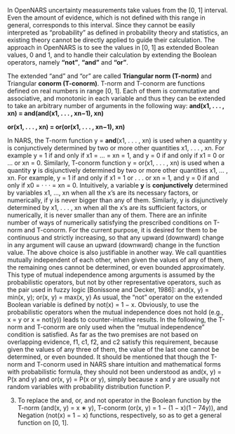 In OpenNARS uncertainty measurements take values from the [0, 1] interval. Even the amount of evidence, which
is not defined with this range in general, corresponds to this interval. Since they cannot be easily interpreted as “probability” as defined in probability theory and statistics, an existing theory cannot be directly applied to guide their calculation. The approach in OpenNARS is to see the values in [0, 1] as extended Boolean values, 0 and 1, and to handle their calculation by extending the Boolean operators, namely **“not”**, **“and”** and **“or”**.

The extended “and” and “or” are called **Triangular norm (T-norm)** and Triangular **conorm (T-conorm)**. T-norm and T-conorm are functions defined on real numbers in range [0, 1]. Each of them is commutative and associative, and monotonic in each variable and thus they can be extended to take an arbitrary number of arguments in the following way:
__**and**(x1, . . . , xn) = **and**(and(x1, . . . , xn−1), xn)__

__**or**(x1, . . . , xn) = **or**(or(x1, . . . , xn−1), xn)__

In NARS, the T-norm function y = **and**(x1, . . . , xn) is used when a quantity y is conjunctively determined by two or more other quantities x1, . . . , xn. For example y = 1 if and only if x1 = ... = xn = 1, and y = 0 if and only if x1 = 0 or ... or xn = 0. Similarly, T-conorm function y = or(x1, . . . , xn) is used when a quantity **y** is disjunctively determined by two or more other quantities x1, ... , xn. For example, y = 1 if and only if x1 = 1 or . . . or xn = 1, and y = 0 if and only if x0 = · · · = xn = 0. Intuitively, a variable **y** is __conjunctively__ determined by variables x1,
..., xn when all the x’s are its necessary factors, or numerically, if y is never bigger than any of them. Similarly, y is disjunctively determined by x1, . . . , xn when all the x’s are its sufficient factors, or numerically, it is never smaller than any of them. 
There are an infinite number of ways of numerically satisfying the prescribed conditions on T-norm and T-conorm. For the current purpose, it is desired for them to be continuous and strictly increasing, so that any
upward (downward) change in any argument will cause an upward (downward) change in the function value.
The above choice is also justifiable in another way. We call quantities
mutually independent of each other, when given the values of any of them,
the remaining ones cannot be determined, or even bounded approximately.
This type of mutual independence among arguments is assumed by the
probabilistic operators, but not by other representative operators, such as
the pair used in fuzzy logic [Bonissone and Decker, 1986]:
and(x, y) = min(x, y); or(x, y) = max(x, y)
As usual, the “not” operator on the extended Boolean variable is defined
by not(x) = 1 − x.
Obviously, to use the probabilistic operators when the mutual independence does not hold (e.g., x = y or x = not(y)) leads to counter-intuitive
results. In the following, the T-norm and T-conorm are only used when the
“mutual independence” condition is satisfied. As far as the two premises
are not based on overlapping evidence, f1, c1, f2, and c2 satisfy this requirement, because given the values of any three of them, the value of the
last one cannot be determined, or even bounded.
It should be mentioned that though the T-norm and T-conorm used in
NARS share intuition and mathematical forms with probabilistic formula,
they should not been understood as and(x, y) = P(x and y) and or(x, y) =
P(x or y), simply because x and y are usually not random variables with
probability distribution function P.

3. To replace the and, or, and not operator in the Boolean function by
the T-norm (and(x, y) = x ∗ y), T-conorm (or(x, y) = 1 − (1 − x)(1 −
74y)), and Negation (not(x) = 1 − x) functions, respectively, so as to
get a general function on [0, 1].